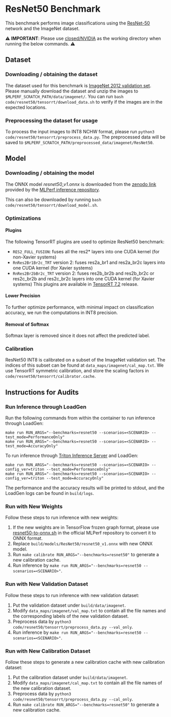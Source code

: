 # ResNet50 Benchmark

This benchmark performs image classifications using the [ResNet-50](https://arxiv.org/abs/1512.03385) network and the ImageNet dataset.

:warning: **IMPORTANT**: Please use [closed/NVIDIA](closed/NVIDIA) as the working directory when
running the below commands. :warning:

## Dataset

### Downloading / obtaining the dataset

The dataset used for this benchmark is [ImageNet 2012 validation set](http://www.image-net.org/challenges/LSVRC/2012/). Please manually download the dataset and unzip the images to `$MLPERF_SCRATCH_PATH/data/imagenet/`. You can run `bash code/resnet50/tensorrt/download_data.sh` to verify if the images are in the expected locations.

### Preprocessing the dataset for usage

To process the input images to INT8 NCHW format, please run `python3 code/resnet50/tensorrt/preprocess_data.py`. The preprocessed data will be saved to `$MLPERF_SCRATCH_PATH/preprocessed_data/imagenet/ResNet50`.

## Model

### Downloading / obtaining the model

The ONNX model *resnet50_v1.onnx* is downloaded from the [zenodo link](https://zenodo.org/record/2592612/files/resnet50_v1.onnx) provided by the [MLPerf inference repository](https://github.com/mlperf/inference/tree/master/vision/classification_and_detection).

This can also be downloaded by running `bash code/resnet50/tensorrt/download_model.sh`.

### Optimizations

#### Plugins

The following TensorRT plugins are used to optimize ResNet50 benchmark:
- `RES2_FULL_FUSION`: fuses all the res2* layers into one CUDA kernel (for non-Xavier systems)
- `RnRes2Br1Br2c_TRT` version 2: fuses res2a_br1 and res2a_br2c layers into one CUDA kernel (for Xavier systems)
- `RnRes2Br2bBr2c_TRT` version 2: fuses res2b_br2b and res2b_br2c or res2c_br2b and res2c_br2c layers into one CUDA kernel (for Xavier systems)
This plugins are available in [TensorRT 7.2](https://developer.nvidia.com/tensorrt) release.

#### Lower Precision

To further optimize performance, with minimal impact on classification accuracy, we run the computations in INT8 precision.

#### Removal of Softmax

Softmax layer is removed since it does not affect the predicted label.

### Calibration

ResNet50 INT8 is calibrated on a subset of the ImageNet validation set. The indices of this subset can be found at
`data_maps/imagenet/cal_map.txt`. We use TensorRT symmetric calibration, and store the scaling factors in
`code/resnet50/tensorrt/calibrator.cache`.

## Instructions for Audits

### Run Inference through LoadGen

Run the following commands from within the container to run inference through LoadGen:

```
make run RUN_ARGS="--benchmarks=resnet50 --scenarios=<SCENARIO> --test_mode=PerformanceOnly"
make run RUN_ARGS="--benchmarks=resnet50 --scenarios=<SCENARIO> --test_mode=AccuracyOnly"
```

To run inference through [Triton Inference Server](https://github.com/triton-inference-server/server) and LoadGen:

```
make run RUN_ARGS="--benchmarks=resnet50 --scenarios=<SCENARIO> --config_ver=triton --test_mode=PerformanceOnly"
make run RUN_ARGS="--benchmarks=resnet50 --scenarios=<SCENARIO> --config_ver=triton --test_mode=AccuracyOnly"
```

The performance and the accuracy results will be printed to stdout, and the LoadGen logs can be found in `build/logs`.

### Run with New Weights

Follow these steps to run inference with new weights:

1. If the new weights are in TensorFlow frozen graph format, please use [resnet50-to-onnx.sh](https://github.com/mlperf/inference/blob/master/vision/classification_and_detection/tools/resnet50-to-onnx.sh) in the official MLPerf repository to convert it to ONNX format.
2. Replace `build/models/ResNet50/resnet50_v1.onnx` with new ONNX model.
3. Run `make calibrate RUN_ARGS="--benchmarks=resnet50"` to generate a new calibration cache.
4. Run inference by `make run RUN_ARGS="--benchmarks=resnet50 --scenarios=<SCENARIO>"`.

### Run with New Validation Dataset

Follow these steps to run inference with new validation dataset:

1. Put the validation dataset under `build/data/imagenet`.
2. Modify `data_maps/imagenet/val_map.txt` to contain all the file names and the corresponding labels of the new validation dataset.
3. Preprocess data by `python3 code/resnet50/tensorrt/preprocess_data.py --val_only`.
4. Run inference by `make run RUN_ARGS="--benchmarks=resnet50 --scenarios=<SCENARIO>"`.

### Run with New Calibration Dataset

Follow these steps to generate a new calibration cache with new calibration dataset:

1. Put the calibration dataset under `build/data/imagenet`.
2. Modify `data_maps/imagenet/cal_map.txt` to contain all the file names of the new calibration dataset.
3. Preprocess data by `python3 code/resnet50/tensorrt/preprocess_data.py --cal_only`.
4. Run `make calibrate RUN_ARGS="--benchmarks=resnet50"` to generate a new calibration cache.
